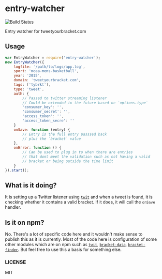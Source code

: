 entry-watcher
==============

[![Build Status](https://travis-ci.org/tweetyourbracket/entry-watcher.png?branch=master)](https://travis-ci.org/tweetyourbracket/entry-watcher)

Entry watcher for tweetyourbracket.com

## Usage

```js
var EntryWatcher = require('entry-watcher');
new EntryWatcher({
    logfile: '/path/to/logs/app.log',
    sport: 'ncaa-mens-basketball',
    year: '2015',
    domain: 'tweetyourbracket.com',
    tags: ['tybrkt'],
    type: 'tweet',
    auth: {
        // Passed to twitter streaming listener
        // Could be extended in the future based on `options.type`
        'consumer_key': '',
        'consumer_secret': '',
        'access_token': '',
        'access_token_secre': ''
    }
    onSave: function (entry) {
        // Entry is the full entry passsed back
        // plus the `bracket` value
    },
    onError: function () {
        // Can be used to plug in to when there are entries
        // that dont meet the validation such as not having a valid
        // bracket or being outside the time limit
    }
}).start();
```

## What is it doing?

It is setting up a Twitter listener using [`twit`](https://github.com/ttezel/twit) and when a tweet is found, it is checking whether it contains a valid bracket. If it does, it will call the `onSave` handler.

## Is it on npm?

No. There's a lot of specific code here and it wouldn't make sense to publish this as it is currently. Most of the code here is configuration of some other modules which are on npm such as [`twit`](https://github.com/ttezel/twit), [`bracket-data`](http://github.com/tweetyourbracket/bracket-data), [`bracket-finder`](http://github.com/tweetyourbracket/bracket-finder). But feel free to use this a basis for something else.

### LICENSE

MIT

